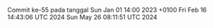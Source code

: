 Commit ke-55 pada tanggal Sun Jan 01 14:00 2023 +0100
Fri Feb 16 14:43:06 UTC 2024
Sun May 26 08:11:51 UTC 2024
